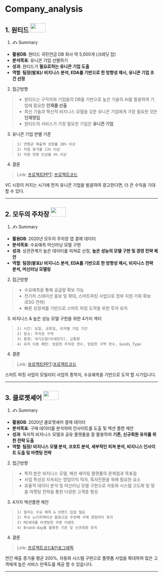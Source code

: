 # Company_analysis

## 1. 원티드 <img src="https://user-images.githubusercontent.com/78400270/119433149-a2206f00-bd50-11eb-98b7-03c7887665fd.png" width="50" height="30">
1) ✍ Summary
- **활용DB**: 원티드 국민연금 DB 회사 약 5,000개 (크레딧 잡)
- **분석목표**: 유니콘 기업 선별하기
- **성과**: 원티드가 **필요로하는 유니콘 기업 도출**
- **역할**: **팀장(발표)/ 비지니스 분석, EDA를 기반으로 한 방향성 제시, 유니콘 기업 조건 선정**
2) 접근방향
> - 원티드는 구직자와 기업들의 DB를 기반으로 높은 기술의 AI를 활용하여 기업에 필요한 **인재를 선출**
> - 최신 기술과 혁신적 비지니스 모델을 갖춘 유니콘 기업에게 가장 필요한 것은 **인재영입**
> - 원티드의 서비스가 가장 필요한 기업은 **유니콘 기업**
3) 유니콘 기업 판별 기준
>     1) 연평균 매출액 성장률 20% 이상
>     2) 직원 증가율 13% 이상
>     3) 직원 연봉 인상율 4% 이상
4) 결론
> Link: [프로젝트PPT](https://github.com/taeyoung94/Company_analysis/blob/main/Project_no.1/1%EC%A3%BC%EC%B0%A8%20ppt.pdf)/ [프로젝트코드](https://nbviewer.jupyter.org/github/taeyoung94/Company_analysis/blob/main/Project_no.1/Project1_%EC%9B%90%ED%8B%B0%EB%93%9C_%EA%B9%80%ED%83%9C%EC%98%81.ipynb)  

VC 시장이 커지는 시기에 먼저 유니콘 기업을 발굴하여 광고한다면, 더 큰 수익을 기대 할 수 있다.
************************************
## 2. 모두의 주차장 <img src="https://user-images.githubusercontent.com/78400270/119437365-f29bca80-bd58-11eb-91e9-ca2423211bf1.jpeg" width="50" height="30">
1) ✍ Summary
- **활용DB**: 2020년 모두의 주차장 앱 결제 데이터
- **분석목표**: 수요예측 머신러닝 모델 구현
- **성과**: 상관관계가 높은 데이터를 피쳐로 선정, **높은 성능의 모델 구현 및 경영 전략 제안**
- **역할**: **팀장(발표)/ 비지니스 분석, EDA를 기반으로 한 방향성 제시, 비지니스 전략 분석, 머신러닝 모델링**
2) 접근방향
> - 수요예측을 통해 공급량 확보 가능
> - 전기차 스테이션 홍보 및 확대, 스마트파킹 사업으로 정부 지원 기회 확보(ESG 전략)
> - 빠른 성장세를 기반으로 스마트 파킹 도약을 위한 투자 유치
3) 비지니스 & 높은 성능 모델 구현을 위한 4가지 섹터
>     1) 시간: 요일, 공휴일, 유저별 가입 기간
>     2) 장소: 주차장 구역
>     3) 환경: 대기오염(미세먼지), 교통량
>     4) 유저 이동 패턴: 방문한 주차장 갯수, 방문한 구역 갯수, Goods_Type
4) 결론
> Link: [프로젝트PPT](https://github.com/taeyoung94/Company_analysis/blob/main/Project_no.2/team2_wanted_week2_ppt.pdf)/[프로젝트코드](https://nbviewer.jupyter.org/github/taeyoung94/Company_analysis/blob/main/Project_no.2/Project2_%EB%AA%A8%EB%91%90%EC%BB%B4%ED%8D%BC%EB%8B%88_%EA%B9%80%ED%83%9C%EC%98%81.ipynb)

스마트 파킹 사업이 모빌리티 사업의 종착지, 수요예측을 기반으로 도약 할 시기입니다.
************************************
## 3. 클로젯셰어 <img src="https://user-images.githubusercontent.com/78400270/119438545-6b9c2180-bd5b-11eb-883d-7a33e8647ed8.jpeg" width="50" height="30">
1) ✍ Summary
- **활용DB**: 2020년 클로젯셰어 결제 데이터
- **분석목표**: 구매 데이터를 분석하여 인사이트를 도출 및 액션 플랜 제안
- **성과**: 독자적 비지니스 모델과 공유 플랫폼을 잘 활용하여 **기존, 신규회원 유치를 위한 전략 도출**
- **역할**: **팀장/ 비지니스 모델 분석, 코호트 분석, 세부적인 피쳐 분석, 비지니스 인사이트 도출 및 마켓팅 전략**
2) 접근방향
> - 특허 받은 비지니스 모델, 패션 셰어링 플랫폼의 문제점과 목표점
> - 사업 특성상 지속되는 영업이익 적자, 흑자전환을 위해 필요한 요소
> - 효율적 데이터 분석 및 머신러닝 모델 구현으로 자동화 시스템 고도화 및 맞춤 마켓팅 전략을 통한 다양한 고객층 형성
3) 4가지 액션플랜 제안
>     1) 쏠리는 수요 예측 & 브랜드 입점 필요
>     2) 푸쉬 노티피케이션 활용으로 두번째 구매 경험까지 유지
>     3) MZ세대를 타겟팅한 쿠폰 이벤트
>     4) Brand-day를 활용한 기존 및 신규회원 유치
4) 결론
> Link: [프로젝트코드&인포그래픽](https://nbviewer.jupyter.org/github/taeyoung94/Company_analysis/blob/main/Project_no.3/Project3_%ED%81%B4%EB%A1%9C%EC%A0%AF%EC%85%B0%EC%96%B4_%EA%B9%80%ED%83%9C%EC%98%81.ipynb)

연간 매출 증가율 평균 200%, 자동화 시스템 구현으로 플랫폼 사업을 확대하여 많은 고객에게 높은 서비스 만족도를 제공 할 수 있습니다.
************************************
